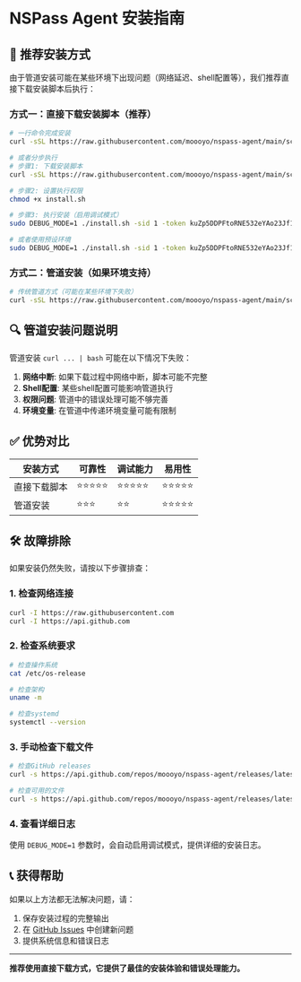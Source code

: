# NSPass Agent 安装指南

## 🚀 推荐安装方式

由于管道安装可能在某些环境下出现问题（网络延迟、shell配置等），我们推荐直接下载安装脚本后执行：

### 方式一：直接下载安装脚本（推荐）

```bash
# 一行命令完成安装
curl -sSL https://raw.githubusercontent.com/moooyo/nspass-agent/main/scripts/install.sh -o install.sh && chmod +x install.sh && sudo DEBUG_MODE=1 ./install.sh -sid 1 -token kuZp5DDPFtoRNE532eYAo23Jf1AledS8 -endpoint https://agent.nspass.xforward.de

# 或者分步执行
# 步骤1: 下载安装脚本
curl -sSL https://raw.githubusercontent.com/moooyo/nspass-agent/main/scripts/install.sh -o install.sh

# 步骤2: 设置执行权限
chmod +x install.sh

# 步骤3: 执行安装（启用调试模式）
sudo DEBUG_MODE=1 ./install.sh -sid 1 -token kuZp5DDPFtoRNE532eYAo23Jf1AledS8 -endpoint https://agent.nspass.xforward.de

# 或者使用预设环境
sudo DEBUG_MODE=1 ./install.sh -sid 1 -token kuZp5DDPFtoRNE532eYAo23Jf1AledS8 -env production
```

### 方式二：管道安装（如果环境支持）

```bash
# 传统管道方式（可能在某些环境下失败）
curl -sSL https://raw.githubusercontent.com/moooyo/nspass-agent/main/scripts/install.sh | sudo DEBUG_MODE=1 bash -s -- -sid 1 -token kuZp5DDPFtoRNE532eYAo23Jf1AledS8 -endpoint https://agent.nspass.xforward.de
```

## 🔍 管道安装问题说明

管道安装 `curl ... | bash` 可能在以下情况下失败：

1. **网络中断**: 如果下载过程中网络中断，脚本可能不完整
2. **Shell配置**: 某些shell配置可能影响管道执行
3. **权限问题**: 管道中的错误处理可能不够完善
4. **环境变量**: 在管道中传递环境变量可能有限制

## ✅ 优势对比

| 安装方式 | 可靠性 | 调试能力 | 易用性 |
|---------|--------|----------|--------|
| 直接下载脚本 | ⭐⭐⭐⭐⭐ | ⭐⭐⭐⭐⭐ | ⭐⭐⭐⭐⭐ |
| 管道安装 | ⭐⭐⭐ | ⭐⭐ | ⭐⭐⭐⭐⭐ |

## 🛠️ 故障排除

如果安装仍然失败，请按以下步骤排查：

### 1. 检查网络连接
```bash
curl -I https://raw.githubusercontent.com
curl -I https://api.github.com
```

### 2. 检查系统要求
```bash
# 检查操作系统
cat /etc/os-release

# 检查架构
uname -m

# 检查systemd
systemctl --version
```

### 3. 手动检查下载文件
```bash
# 检查GitHub releases
curl -s https://api.github.com/repos/moooyo/nspass-agent/releases/latest | grep "tag_name"

# 检查可用的文件
curl -s https://api.github.com/repos/moooyo/nspass-agent/releases/latest | grep "browser_download_url"
```

### 4. 查看详细日志
使用 `DEBUG_MODE=1` 参数时，会自动启用调试模式，提供详细的安装日志。

## 📞 获得帮助

如果以上方法都无法解决问题，请：

1. 保存安装过程的完整输出
2. 在 [GitHub Issues](https://github.com/moooyo/nspass-agent/issues) 中创建新问题
3. 提供系统信息和错误日志

---

**推荐使用直接下载方式，它提供了最佳的安装体验和错误处理能力。**
